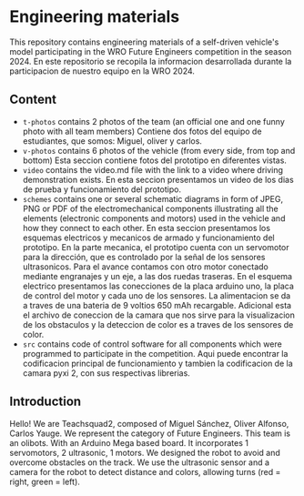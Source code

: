 Engineering materials
====

This repository contains engineering materials of a self-driven vehicle's model participating in the WRO Future Engineers competition in the season 2024.
En este repositorio se recopila la informacion desarrollada durante la participacion de nuestro equipo en la WRO 2024. 

## Content

* `t-photos` contains 2 photos of the team (an official one and one funny photo with all team members) Contiene dos fotos del equipo de estudiantes, que somos: Miguel, oliver y carlos.
* `v-photos` contains 6 photos of the vehicle (from every side, from top and bottom) Esta seccion contiene fotos del prototipo en diferentes vistas.
* `video` contains the video.md file with the link to a video where driving demonstration exists. En esta seccion presentamos un video de los dias de prueba y funcionamiento del prototipo. 
* `schemes` contains one or several schematic diagrams in form of JPEG, PNG or PDF of the electromechanical components illustrating all the elements (electronic components and motors) used in the vehicle and how they connect to each other. En esta seccion presentamos los esquemas electricos y mecanicos de armado y funcionamiento del prototipo. En la parte mecanica, el prototipo cuenta con un servomotor para la dirección, que es controlado por la señal de los sensores ultrasonicos. Para el avance contamos con otro motor conectado mediante engranajes y un eje, a las dos ruedas traseras. En el esquema electrico presentamos las conecciones de la placa arduino uno, la placa de control del motor y cada uno de los sensores. La alimentacion se da a traves de una bateria de 9 voltios 650 mAh recargable. Adicional esta el archivo de coneccion de la camara que nos sirve para la visualizacion de los obstaculos y la deteccion de color es a traves de los sensores de color.
* `src` contains code of control software for all components which were programmed to participate in the competition. Aqui puede encontrar la codificacion principal de funcionamiento y tambien la codificacion de la camara pyxi 2, con sus respectivas librerias.
  
## Introduction

Hello! We are Teachsquad2, composed of Miguel Sánchez, Oliver Alfonso, Carlos Yauge.  We represent the category of Future Engineers. This team is an olibots.
With an Arduino Mega based board. It incorporates 1 servomotors, 2 ultrasonic, 1 motors. We designed the robot to avoid and overcome obstacles on the track. We use the ultrasonic sensor and a camera for the robot to detect distance and colors, allowing turns (red = right, green = left).
